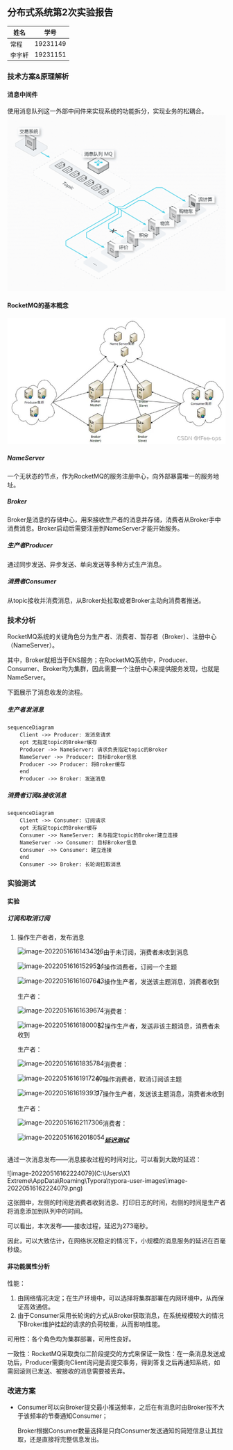 ## 分布式系统第2次实验报告

| 姓名   | 学号     |
| ------ | -------- |
| 常程   | 19231149 |
| 李宇轩 | 19231151 |

### 技术方案&原理解析

#### 消息中间件

使用消息队列这一外部中间件来实现系统的功能拆分，实现业务的松耦合。![TB1t7EInsUrBKNjSZPxXXX00pXa-1134-910](./TB1t7EInsUrBKNjSZPxXXX00pXa-1134-910.png)

#### RocketMQ的基本概念

![在这里插入图片描述](./watermark,type_d3F5LXplbmhlaQ,shadow_50,text_Q1NETiBAZkZlZS1vcHM=,size_20,color_FFFFFF,t_70,g_se,x_16.png)

##### NameServer

一个无状态的节点，作为RocketMQ的服务注册中心，向外部暴露唯一的服务地址。

##### Broker

Broker是消息的存储中心，用来接收生产者的消息并存储，消费者从Broker手中消费消息。Broker启动后需要注册到NameServer才能开始服务。

##### 生产者Producer

通过同步发送、异步发送、单向发送等多种方式生产消息。

##### 消费者Consumer

从topic接收并消费消息，从Broker处拉取或者Broker主动向消费者推送。

### 技术分析

RocketMQ系统的关键角色分为生产者、消费者、暂存者（Broker）、注册中心（NameServer）。

其中，Broker就相当于ENS服务；在RocketMQ系统中，Producer、Consumer、Broker均为集群，因此需要一个注册中心来提供服务发现，也就是NameServer。

下面展示了消息收发的流程。

##### 生产者发消息

```mermaid
sequenceDiagram
	Client ->> Producer: 发消息请求
	opt 无指定topic的Broker缓存
	Producer ->> NameServer: 请求负责指定topic的Broker
	NameServer ->> Producer: 目标Broker信息
	Producer ->> Producer: 将Broker缓存
	end
	Producer ->> Broker: 发送消息
```



##### 消费者订阅&接收消息

```mermaid
sequenceDiagram
	Client ->> Consumer: 订阅请求
	opt 无指定topic的Broker缓存
	Consumer ->> NameServer: 未与指定topic的Broker建立连接
	NameServer ->> Consumer: 目标Broker信息
	Consumer ->> Consumer: 建立连接
	end
	Consumer ->> Broker: 长轮询拉取消息
```



### 实验测试

#### 实验

##### 订阅和取消订阅

1. 操作生产者者，发布消息

	<img src="C:\Users\X1 Extreme\AppData\Roaming\Typora\typora-user-images\image-20220516161434316.png" alt="image-20220516161434316" style="float: left;" />

2. 由于未订阅，消费者未收到消息

	<img src="C:\Users\X1 Extreme\AppData\Roaming\Typora\typora-user-images\image-20220516161529524.png" alt="image-20220516161529524" style="float: left;" />

3. 操作消费者，订阅一个主题

	<img src="C:\Users\X1 Extreme\AppData\Roaming\Typora\typora-user-images\image-20220516161607643.png" alt="image-20220516161607643" style="float: left;" />

4. 操作生产者，发送该主题消息，消费者收到

	生产者：

	<img src="C:\Users\X1 Extreme\AppData\Roaming\Typora\typora-user-images\image-20220516161639674.png" alt="image-20220516161639674" style="float: left;" />

	消费者：

	<img src="C:\Users\X1 Extreme\AppData\Roaming\Typora\typora-user-images\image-20220516161800032.png" alt="image-20220516161800032" style="float: left;" />

5. 操作生产者，发送非该主题消息，消费者未收到

	生产者：

	<img src="C:\Users\X1 Extreme\AppData\Roaming\Typora\typora-user-images\image-20220516161835784.png" alt="image-20220516161835784" style="float: left;" />

	消费者：

	<img src="C:\Users\X1 Extreme\AppData\Roaming\Typora\typora-user-images\image-20220516161917240.png" alt="image-20220516161917240" style="float: left;" />

6. 操作消费者，取消订阅该主题

	<img src="C:\Users\X1 Extreme\AppData\Roaming\Typora\typora-user-images\image-20220516161939317.png" alt="image-20220516161939317" style="float: left;" />

7. 操作生产者，发送该主题消息，消费者未收到

	生产者：

	<img src="C:\Users\X1 Extreme\AppData\Roaming\Typora\typora-user-images\image-20220516162117306.png" alt="image-20220516162117306" style="float: left;" />

	消费者：

	<img src="C:\Users\X1 Extreme\AppData\Roaming\Typora\typora-user-images\image-20220516162018054.png" alt="image-20220516162018054" style="float: left;" />

##### 延迟测试

通过一次消息发布——消息接收过程的时间对比，可以看到大致的延迟：

![image-20220516162224079](C:\Users\X1 Extreme\AppData\Roaming\Typora\typora-user-images\image-20220516162224079.png)

这张图中，左侧的时间是消费者收到消息、打印日志的时间，右侧的时间是生产者将消息添加到队列中的时间。

可以看出，本次发布——接收过程，延迟为273毫秒。

因此，可以大致估计，在网络状况稳定的情况下，小规模的消息服务的延迟在百毫秒级。

#### 非功能属性分析

性能：

1. 由网络情况决定；在生产环境中，可以选择将集群部署在内网环境中，从而保证高效通信。
2. 由于Consumer采用长轮询的方式从Broker获取消息，在系统规模较大的情况下Broker维护挂起的请求的负荷较重，从而影响性能。

可用性：各个角色均为集群部署，可用性良好。

一致性：RocketMQ采取类似二阶段提交的方式来保证一致性：在一条消息发送成功后，Producer需要向Client询问是否提交事务，得到答复之后再通知系统，如需回滚则已发送、被接收的消息需要被丢弃。

### 改进方案

- Consumer可以向Broker提交最小推送频率，之后在有消息时由Broker按不大于该频率的节奏通知Consumer；

	Broker根据Consumer数量选择是只向Consumer发送通知的简短信息让其拉取，还是直接将完整信息发出。
